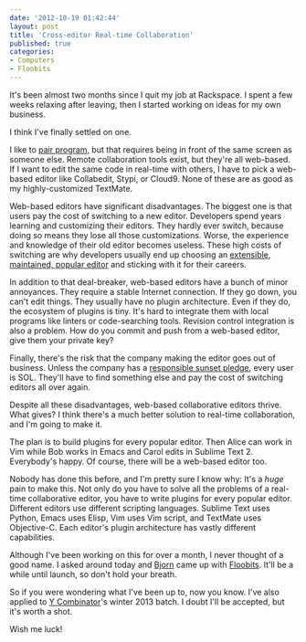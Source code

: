 ```yaml
---
date: '2012-10-19 01:42:44'
layout: post
title: 'Cross-editor Real-time Collaboration'
published: true
categories:
- Computers
- Floobits
---
```


It's been almost two months since I quit my job at Rackspace. I spent a few weeks relaxing after leaving, then I started working on ideas for my own business.

I think I've finally settled on one.

I like to [pair program](http://en.wikipedia.org/wiki/Pair_programming), but that requires being in front of the same screen as someone else. Remote collaboration tools exist, but they're all web-based. If I want to edit the same code in real-time with others, I have to pick a web-based editor like Collabedit, Stypi, or Cloud9. None of these are as good as my highly-customized TextMate.

Web-based editors have significant disadvantages. The biggest one is that users pay the cost of switching to a new editor. Developers spend years learning and customizing their editors. They hardly ever switch, because doing so means they lose all those customizations. Worse, the experience and knowledge of their old editor becomes useless. These high costs of switching are why developers usually end up choosing an [extensible, maintained, popular editor](http://www.gwern.net/Choosing%20Software) and sticking with it for their careers.

In addition to that deal-breaker, web-based editors have a bunch of minor annoyances. They require a stable Internet connection. If they go down, you can't edit things. They usually have no plugin architecture. Even if they do, the ecosystem of plugins is tiny. It's hard to integrate them with local programs like linters or code-searching tools. Revision control integration is also a problem. How do you commit and push from a web-based editor, give them your private key?

Finally, there's the risk that the company making the editor goes out of business. Unless the company has a [responsible sunset pledge](/2012/09/19/a-responsible-product-sunset-pledge/), every user is SOL. They'll have to find something else and pay the cost of switching editors all over again. 

Despite all these disadvantages, web-based collaborative editors thrive. What gives? I think there's a much better solution to real-time collaboration, and I'm going to make it.

The plan is to build plugins for every popular editor. Then Alice can work in Vim while Bob works in Emacs and Carol edits in Sublime Text 2. Everybody's happy. Of course, there will be a web-based editor too.

Nobody has done this before, and I'm pretty sure I know why: It's a *huge* pain to make this. Not only do you have to solve all the problems of a real-time collaborative editor, you have to write plugins for every popular editor. Different editors use different scripting languages. Sublime Text uses Python, Emacs uses Elisp, Vim uses Vim script, and TextMate uses Objective-C. Each editor's plugin architecture has vastly different capabilities.

Although I've been working on this for over a month, I never thought of a good name. I asked around today and [Bjorn](http://bjorn.tipling.com/) came up with [Floobits](http://floobits.com/). It'll be a while until launch, so don't hold your breath.

So if you were wondering what I've been up to, now you know. I've also applied to [Y Combinator](http://ycombinator.com/)'s winter 2013 batch. I doubt I'll be accepted, but it's worth a shot.

Wish me luck!
